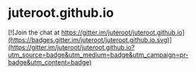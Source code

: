 # juteroot.github.io

[![Join the chat at https://gitter.im/juteroot/juteroot.github.io](https://badges.gitter.im/juteroot/juteroot.github.io.svg)](https://gitter.im/juteroot/juteroot.github.io?utm_source=badge&utm_medium=badge&utm_campaign=pr-badge&utm_content=badge)